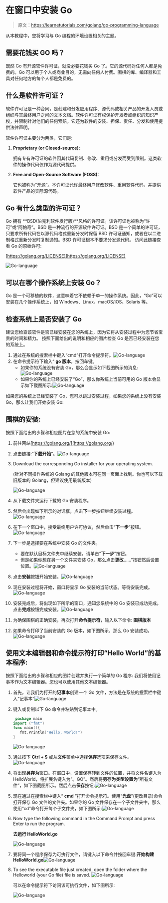 # 在窗口中安装 Go

> 原文：<https://learnetutorials.com/golang/go-programming-language>

从本教程中，您将学习与 Go 编程的环境设置相关的主题。

## 需要花钱买 GO 吗？

既然 Go 有开源软件许可证，就没必要花钱买 Go 了。它的源代码对任何人都是免费的。Go 可以用于个人或商业目的，无需向任何人付费。围棋的库、编译器和工具对任何地方的每个人都是免费的。

## 什么是软件许可证？

软件许可证是一种合同，是创建和分发应用程序、源代码或相关产品的开发人员或组织与其最终用户之间的文本文档。软件许可证有权保护开发者或组织的知识产权，并限制针对他们的任何索赔。它还为软件的安装、担保、责任、分发和使用提供法律声明。

软件许可证主要分为两类，它们是:

1.  **Proprietary (or Closed-source):** 

    拥有专有许可证的软件因其代码复制、修改、重用或分发而受到限制。这类软件的操作代码仅作为源代码提供。

2.  **Free and Open-Source Software (FOSS):** 

    它也被称为“开源”。本许可证允许最终用户修改软件、重用软件代码，并提供软件产品的实际源代码。

## Go 有什么类型的许可证？

Go 拥有 **BSD(伯克利软件发行版)**风格的许可证。该许可证也被称为“许可”或“阿帕奇”。BSD 是一种流行的开源软件许可证。BSD 是一个简单的许可证，只要求所有代码在以源代码格式重新分发时保留 BSD 许可证通知，或者在以二进制格式重新分发时复制通知。BSD 许可证根本不要求分发源代码。
访问此链接查看 Go 的原始许可:

[https://golang.org/LICENSE](https://golang.org/LICENSE)

![Go-language](img/3df5723be7b0e4938e976ed0a7369c79.png)

## 可以在哪个操作系统上安装 Go？

Go 是一个可移植的软件，这意味着它不依赖于单一的操作系统。因此，“Go”可以安装在几个操作系统上，如 Windows、Linux、macOS/iOS、Solaris 等。

## 检查系统上是否安装了 Go

建议您检查该软件是否已经安装在您的系统上，因为它将从安装过程中为您节省宝贵的时间和精力。
按照下面给出的说明和相应的图片检查 Go 是否已经安装在您的系统上。

1.  通过在系统的搜索栏中键入“cmd”打开命令提示符。![Go-language](img/b311abd715454ba460ed44428c2a2712.png)
2.  在命令提示符下输入“ **go 版本**，按回车键。
    *   如果你的系统没有安装 Go，那么会显示如下截图所示的消息:![Go-language](img/063600641170920f35b26f20d688d9a4.png)
    *   如果你的系统上已经安装了“Go”，那么你系统上当前可用的 Go 版本会显示如下截图所示:![Go-language](img/630e7082be9177d93c6ea2742a8a8b0d.png)

如果您的系统上已经安装了 Go，您可以跳过安装过程，如果您的系统上没有安装 Go，那么让我们开始安装 Go:

## 围棋的安装:

按照下面给出的步骤和相应图片在您的系统中安装 Go:

1.  前往网站[https://golang.org/](https://golang.org/)
2.  点击链接:“**下载开始**”。![Go-language](img/23f00c986b628fed8f017ffc7a818093.png)
3.  Download the corresponding Go installer for your operating system.

    (针对不同操作系统的 Golang 的其他版本可在同一页面上找到。你也可以下载旧版本的 Golang，但建议使用最新版本)

    ![Go-language](img/4a5ca82b7e4b0c6887b8e403b06d3dce.png)
4.  从下载文件夹运行下载的 Go 安装程序。
5.  然后会出现如下所示的对话框，点击**下一步**按钮继续安装过程。![Go-language](img/0eaf62a0daf8f2e374fdaa4d7fdf0e68.png)
6.  在下一个窗口中，接受最终用户许可协议，然后单击“**下一步**”按钮。![Go-language](img/b4b257e84922589915da1bf767b8b785.png)
7.  下一步是选择要在系统中安装 Go 的文件夹。
    *   要在默认目标文件夹中继续安装，请单击“**下一步**”按钮。
    *   但是如果你想在另一个文件夹安装 Go，那么点击**更改**……”按钮然后设置位置。![Go-language](img/bf38344d2d2e6679fe3c071d88754ab7.png)
8.  点击**安装**按钮开始安装。![Go-language](img/3c6506e86be5b0b6bcd441bf8b5bfdc3.png)
9.  现在安装过程将开始，窗口将显示 Go 安装的当前状态。等待安装完成。![Go-language](img/fbfc157d46694a7dcf6b902611c6e9ff.png)
10.  安装完成后，将出现如下所示的窗口，通知您系统中的 Go 安装已成功完成。点击**完成**按钮完成安装。![Go-language](img/40bab0457d2fa522981c8dbff16801ad.png)
11.  为确保围棋的正确安装，再次打开**命令提示符**，输入以下命令:
    **围棋版本**
12.  如果命令打印了当前安装的 Go 版本，如下图所示，那么 Go 安装成功。![Go-language](img/a0a782cc36616e78be04d8275161a943.png)

## 使用文本编辑器和命令提示符打印“Hello World”的基本程序:

按照下面给出的步骤和相应的图片创建并执行一个简单的 Go 程序:
我们将使用记事本作为文本编辑器。您也可以使用其他文本编辑器。

1.  首先，让我们为打开的**记事本**创建一个 Go 文件，方法是在系统的搜索栏中键入“记事本”![Go-language](img/894ceda3e0d86a2f0a3c585c597b93e4.png)
2.  键入或复制以下 Go 命令并粘贴到记事本中。

    ```go
     package main  
    import ("fmt")  
    func main(){  
       fmt.Println("Hello, World!")  
    } 

    ```

    ![Go-language](img/e42f9591cb17d6f474a2ac8b666b9b95.png)
3.  通过按下 **Ctrl + S** 或从**文件**菜单中选择**保存**选项来保存文件。![Go-language](img/a732e9b19ebef2322179905bde407007.png)
4.  将出现**另存为**窗口。在窗口中，设置保存转到文件的位置，并将文件名键入为 HelloWorld，将扩展名键入为”。GO”。然后将**另存为类型设置为**“所有文件”，如下图截图所示。然后点击**保存**按钮:![Go-language](img/f3ac326e7800f77c5cecdb6c6fc1bfb8.png)
5.  现在通过在搜索栏中键入“ **cmd** ”打开命令提示符。使用“**光盘**”(更改目录)命令打开保存 Go 文件的文件夹。如果你的 Go 文件保存在一个子文件夹中，那么使用“cd”命令打开每个子文件夹，如下图所示:![Go-language](img/591b80abe1a26288e704d5145b256331.png)
6.  Now type the following command in the Command Prompt and press Enter to run the program.

    **去运行 HelloWorld.go**

    ![Go-language](img/2c044b86b78f27058fab27374924fb21.png)
7.  要将同一个程序保存为可执行文件，请键入以下命令并按回车键:**开始构建 HelloWorld.go**![Go-language](img/9bbe5644cd4d8b7c92bd0272a74bfb13.png)
8.  To see the executable file just created, open the folder where the Helloworld (your Go file) file is saved. ![Go-language](img/0f0b7bd9089d8f578d11c672ed7aaa9b.png)

    可以在命令提示符下访问该可执行文件，如下图所示:

    ![Go-language](img/054f2851fcca6b5bb543edb065286716.png)